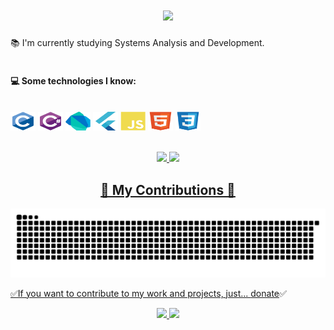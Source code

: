 
<h1 align="center">
    <img src="https://readme-typing-svg.herokuapp.com/?font=Righteous&size=35&center=true&vCenter=true&width=500&height=70&duration=4000&lines=Hi+There!+;+My+name's+Beatriz+Oliveira!;+I+hope+you+like+my+profile!;" />
</h1>

📚 I'm currently studying Systems Analysis and Development.
<br>
<br>

#### 💻 Some technologies I know:


<div>
    <br>
   <img align="center" alt="BiaOliveira12-C" height="30" width="40" src="https://raw.githubusercontent.com/devicons/devicon/master/icons/c/c-original.svg">
  <img align="center" alt="BiaOliveira12-C#" height="30" width="40" src="https://raw.githubusercontent.com/devicons/devicon/master/icons/csharp/csharp-original.svg">
  <img align="center" alt="BiaOliveira12-Dart" height="30" width="40" src="https://raw.githubusercontent.com/devicons/devicon/master/icons/dart/dart-original.svg">
  <img align="center" alt="BiaOliveira12-Flutter" height="30" width="40" src="https://raw.githubusercontent.com/devicons/devicon/master/icons/flutter/flutter-original.svg">
  <img align="center" alt="BiaOliveira12-Js" height="30" width="40" src="https://raw.githubusercontent.com/devicons/devicon/master/icons/javascript/javascript-plain.svg">
  <img align="center" alt="BiaOliveira12-HTML" height="30" width="40" src="https://raw.githubusercontent.com/devicons/devicon/master/icons/html5/html5-original.svg">
  <img align="center" alt="BiaOliveira12-CSS" height="30" width="40" src="https://raw.githubusercontent.com/devicons/devicon/master/icons/css3/css3-original.svg">
 </div><br>
<div align="center"><br>
<a href="https://github.com/BiaOliveira12">
   <img height="180em" src="https://github-readme-stats.vercel.app/api?username=BiaOliveira12&theme=transparent\&show_icons=true"/>
   <img height="180em" src="https://github-readme-stats.vercel.app/api/top-langs/?username=BiaOliveira12&layout=compact&theme=transparent"/>
       
</div>
 <div align="center">
  <h2>🐍 My Contributions 🐍</h2>
  <img alt="snake eating my contributions" src="https://raw.githubusercontent.com/BiaOliveira12/BiaOliveira12/output/github-contribution-grid-snake.svg" />
</div>

✅If you want to contribute to my work and projects, just... [donate](https://link.mercadopago.com.br/biaoliveira12)✅
<div align="center">
    <a href="mailto:aguiarbeatriz12ba@gmail.com">
    <img src="https://img.shields.io/badge/Gmail-333333?style=for-the-badge&logo=gmail&logoColor=red" />
    <a href="https://www.linkedin.com/in/beatriz-oliveira-aguiar-7620b326b/" target="_blank">
    <img src="https://img.shields.io/badge/LinkedIn-0077B5?style=for-the-badge&logo=linkedin&logoColor=white" target="_blank" /><br>
    </div>
